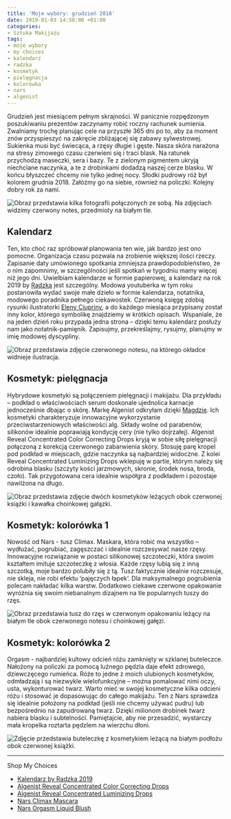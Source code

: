 ```yaml
---
title: 'Moje wybory: grudzień 2018'
date: 2019-01-03 14:58:00 +01:00
categories:
- Sztuka Makijażu
tags:
- moje wybory
- my choices
- kalendarz
- radzka
- kosmetyk
- pielęgnacja
- kolorówka
- nars
- algenist
---
```


Grudzień jest miesiącem pełnym skrajności. W panicznie rozpędzonym poszukiwaniu prezentów zaczynamy robić roczny rachunek sumienia. Zwalniamy trochę planując cele na przyszłe 365 dni po to, aby za moment znów przyspieszyć na zakręcie zbliżającej się zabawy sylwestrowej. Sukienka musi być świecąca, a rzęsy długie i gęste. Nasza skóra narażona na stresy zimowego czasu czerwieni się i traci blask. Na ratunek przychodzą maseczki, sera i bazy. Te z zielonym pigmentem ukryją niechciane naczynka, a te z drobinkami dodadzą naszej cerze blasku. W końcu błyszczeć chcemy nie tylko jednej nocy. Słodki pudrowy róż był kolorem grudnia 2018. Załóżmy go na siebie, również na policzki. Kolejny dobry rok za nami.

![Obraz przedstawia kilka fotografii połączonych ze sobą. Na zdjęciach widzimy czerwony notes, przedmioty na białym tle.](https://ello-direct-uploads.s3.amazonaws.com/uploads/1bb0c1d2-a14e-4737-b55b-5a5689f05854/ello-fac58b0b-f39c-480b-8332-247e59dfe8be.jpeg)

## Kalendarz

Ten, kto choć raz spróbował planowania ten wie, jak bardzo jest ono pomocne. Organizacja czasu pozwala na zrobienie większej ilości rzeczy. Zapisanie daty umówionego spotkania zmniejsza prawdopodobieństwo, że o nim zapomnimy, w szczególności jeśli spotkań w tygodniu mamy więcej niż jego dni. Uwielbiam kalendarze w formie papierowej, a kalendarz na rok 2019 by [Radzka](https://www.youtube.com/watch?v=q0FXJp7iUQk) jest szczególny. Modowa youtuberka w tym roku postanowiła wydać swoje małe dzieło w formie kalendarza, notatnika, modowego poradnika pełnego ciekawostek. Czerwoną księgę zdobią rysunki ilustratorki [Eleny Ciupriny](https://elenaciuprina.com), a do każdego miesiąca przypisany został inny kolor, którego symbolikę znajdziemy w krótkich opisach. Wspaniale, że na jeden dzień roku przypada jedna strona – dzięki temu kalendarz posłuży nam jako notatnik-pamięnik. Zapisujmy, przekreślajmy, rysujmy, planujmy w imię modowej dyscypliny.

![Obraz przedstawia zdjęcie czerwonego notesu, na którego okładce widnieje ilustracja.](https://assets2.ello.co/uploads/asset/attachment/8792019/ello-optimized-4cf010a1.jpg)

## Kosmetyk: pielęgnacja

Hybrydowe kosmetyki są połączeniem pielęgnacji i makijażu. Dla przykładu – podkład o właściwościach serum doskonale ujednolica karnacje jednocześnie dbając o skórę. Markę Algenist odkryłam dzięki [Magdzie](https://www.youtube.com/channel/UChuPB8l5Pa3-WV6Eg7o_RbQ). Ich kosmetyki charakteryzuje innowacyjne wykorzystanie przeciwstarzeniowych właściwości alg. Składy wolne od parabenów, silikonów idealnie poprawiają kondycję cery (nie tylko dojrzałej). Algenist Reveal Concentrated Color Correcting Drops kryją w sobie siłę pielęgnacji połączoną z korekcją czerwonego zabarwienia skóry. Stosuję parę kropel pod podkład w miejscach, gdzie naczynka są najbardziej widoczne. Z kolei Reveal Concentrated Luminizing Drops wklepuję w partie, którym należy się odrobina blasku (szczyty kości jarzmowych, skronie, środek nosa, broda, czoło). Tak przygotowana cera idealnie współgra z podkładem i pozostaje nawilżona na długo.

![Obraz przedstawia zdjęcie dwóch kosmetyków leżących obok czerwonej książki i kawałka choinkowej gałązki.](https://assets2.ello.co/uploads/asset/attachment/8792011/ello-optimized-0d0826d0.jpg)

## Kosmetyk: kolorówka 1

Nowość od Nars - tusz Climax. Maskara, która robić ma wszystko – wydłużać, pogrubiać, zagęszczać i idealnie rozczesywać nasze rzęsy. Innowacyjne rozwiązanie w postaci silikonowej szczoteczki, która swoim kształtem imituje szczoteczkę z włosia. Każde rzęsy lubią się z inną szczotką, moje bardzo polubiły się z tą. Tusz faktycznie idealnie rozczesuje, nie skleja, nie robi efektu ‘pajęczych łapek’. Dla maksymalnego pogrubienia polecam nakładać kilka warstw. Dodatkowo ciekawe czerwone opakowanie wyróżnia się swoim niebanalnym dizajnem na tle popularnych tuszy do rzęs.

![Obraz przedstawia tusz do rzęs w czerwonym opakowaniu leżący na białym tle obok czerwonego notesu i choinkowej gałęzi.](https://assets2.ello.co/uploads/asset/attachment/8792022/ello-optimized-ed02750a.jpg)

## Kosmetyk: kolorówka 2

Orgasm - najbardziej kultowy odcień różu zamknięty w szklanej buteleczce. Nałożony na policzki za pomocą luźnego pędzla daje efekt zdrowego, dziewczęcego rumieńca. Róże to jedne z moich ulubionych kosmetyków, odmładzają i są niezwykle wielofunkcyjne – można pomalować nimi oczy, usta, wykonturować twarz. Warto mieć w swojej kosmetyczne kilka odcieni różu i stosować je dopasowując do całego makijażu. Ten z Nars sprawdza się idealnie położony na podkład (jeśli nie chcemy używać pudru) lub bezpośrednio na zapudrowaną twarz. Dzięki milionom drobinek twarz nabiera blasku i subtelności. Pamiętajcie, aby nie przesadzić, wystarczy mała kropelka roztarta pędzlem na wierzchu dłoni.

![Zdjęcie przedstawia buteleczkę z kosmetykiem leżącą na białym podłożu obok czerwonej książki.](https://assets1.ello.co/uploads/asset/attachment/8792006/ello-optimized-85da8aae.jpg)


----------------

Shop My Choices

* [Kalendarz by Radzka 2019](https://editio.pl/ksiazki/kalendarz-2019-magdalena-kanoniak,ka2019.htm#format/d)
* [Algenist Reveal Concentrated Color Correcting Drops](https://www.lookfantastic.pl/algenist-reveal-concentrated-colour-correcting-drops-15ml-various-shades/11426219.html)
* [Algenist Reveal Concentrated Luminizing Drops](https://www.lookfantastic.pl/algenist-reveal-concentrated-luminizing-drops-15ml-various-shades/11426215.html)
* [Nars Climax Mascara](http://www.sephora.pl/Makijaz/Oczy/Tusze-do-rzes/Climax-Mascara-Maskara-Zwiekszajaca-Objetosc-Rzes/P3425004)
* [Nars Orgasm Liquid Blush](http://www.sephora.pl/Makijaz/Cera/Roze-do-policzkow/Liquid-Blush-Plynny-roz/P2959011)